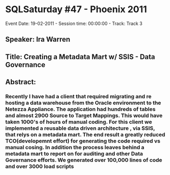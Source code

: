 # SQLSaturday #47 - Phoenix 2011
Event Date: 19-02-2011 - Session time: 00:00:00 - Track: Track 3
## Speaker: Ira Warren
## Title: Creating a Metadata Mart w/ SSIS - Data Governance
## Abstract:
### Recently I have had a client that required migrating and re hosting a data warehouse from the Oracle environment to the Netezza Appliance. The application had hundreds of tables and almost 2900 Source to Target Mappings. This would have taken 1000's of hours of manual coding. For this client we implemented a reusable data driven architecture , via SSIS, that relys on a metadata mart. The end result a greatly reduced TCO(developemnt effort) for generating the code required vs manual cosing. In addition the process leaves behind a metadata mart to report on for auditing and other Data Governance efforts. We generated over 100,000 lines of code and over 3000 load scripts
